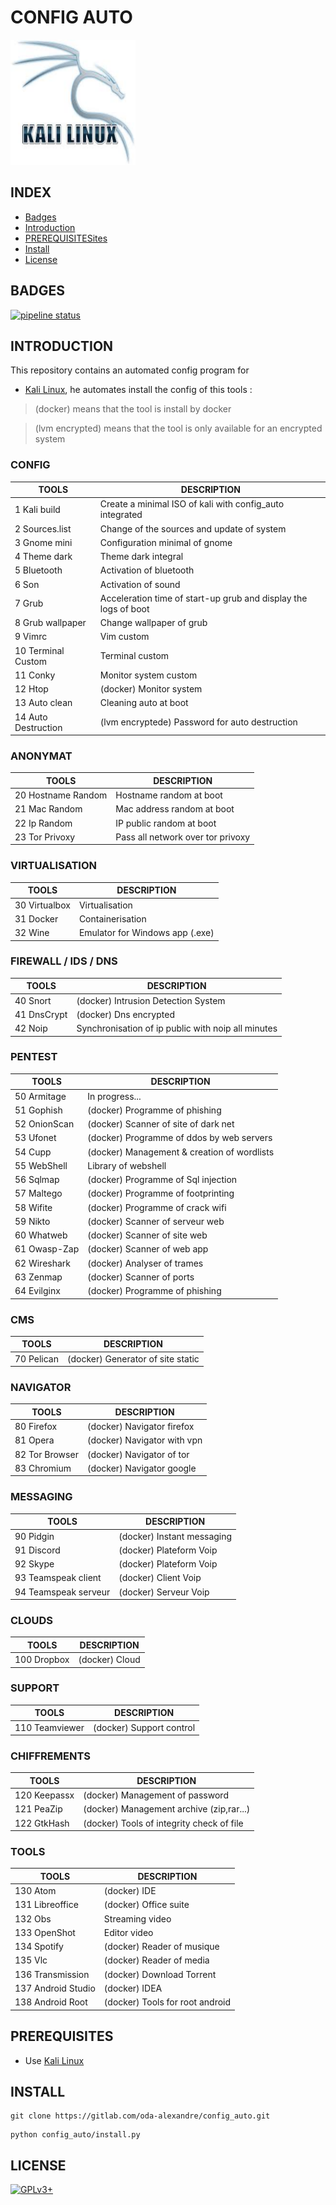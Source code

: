 # CONFIG AUTO

<img src="https://raw.githubusercontent.com/oda-alexandre/config_auto/master/img/logo-kali.png" width="200" height="200"/>


## INDEX

- [Badges](#BADGES)
- [Introduction](#INTRODUCTION)
- [PREREQUISITESites](#PREREQUISITESITES)
- [Install](#INSTALL)
- [License](#LICENSE)


## BADGES

[![pipeline status](https://gitlab.com/oda-alexandre/config_auto/badges/master/pipeline.svg)](https://gitlab.com/oda-alexandre/config_auto/commits/master)


## INTRODUCTION

This repository contains an automated config program for

- [Kali Linux](https://www.kali.org/), he automates install the config of this tools :

> (docker) means that the tool is install by docker

> (lvm encrypted) means that the tool is only available for an encrypted system

### CONFIG

TOOLS               | DESCRIPTION
--------------------|----------------------------------------------------------------------------------
1 Kali build        | Create a minimal ISO of kali with config_auto integrated
2 Sources.list      | Change of the sources and update of system
3 Gnome mini        | Configuration minimal of gnome
4 Theme dark        | Theme dark integral
5 Bluetooth         | Activation of bluetooth
6 Son               | Activation of sound
7 Grub              | Acceleration time of start-up grub and display the logs of boot
8 Grub wallpaper    | Change wallpaper of grub
9 Vimrc             | Vim custom
10 Terminal Custom  | Terminal custom
11 Conky            | Monitor system custom
12 Htop             | (docker) Monitor system
13 Auto clean       | Cleaning auto at boot
14 Auto Destruction | (lvm encryptede) Password for auto destruction

### ANONYMAT

TOOLS               | DESCRIPTION
--------------------|----------------------------------------------------------
20 Hostname Random  | Hostname random at boot
21 Mac Random       | Mac address random at boot
22 Ip Random        | IP public random at boot
23 Tor Privoxy      | Pass all network over tor privoxy

### VIRTUALISATION

TOOLS               | DESCRIPTION
--------------------|----------------------------------------------------------
30 Virtualbox       | Virtualisation
31 Docker           | Containerisation
32 Wine             | Emulator for Windows app (.exe)

### FIREWALL / IDS / DNS

TOOLS               | DESCRIPTION
--------------------|----------------------------------------------------------
40 Snort            | (docker) Intrusion Detection System
41 DnsCrypt         | (docker) Dns encrypted
42 Noip             | Synchronisation of ip public with noip all minutes

### PENTEST

TOOLS               | DESCRIPTION
--------------------|----------------------------------------------------------
50 Armitage         | In progress...
51 Gophish          | (docker) Programme of phishing
52 OnionScan        | (docker) Scanner of site of dark net
53 Ufonet           | (docker) Programme of ddos by web servers
54 Cupp             | (docker) Management & creation of wordlists
55 WebShell         | Library of webshell
56 Sqlmap           | (docker) Programme of Sql injection
57 Maltego          | (docker) Programme of footprinting
58 Wifite           | (docker) Programme of crack wifi
59 Nikto            | (docker) Scanner of serveur web
60 Whatweb          | (docker) Scanner of site web
61 Owasp-Zap        | (docker) Scanner of web app
62 Wireshark        | (docker) Analyser of trames
63 Zenmap           | (docker) Scanner of ports
64 Evilginx         | (docker) Programme of phishing

### CMS

TOOLS               | DESCRIPTION
--------------------|----------------------------------------------------------
70 Pelican          | (docker) Generator of site static

### NAVIGATOR

TOOLS               | DESCRIPTION
--------------------|----------------------------------------------------------
80 Firefox          | (docker) Navigator firefox
81 Opera            | (docker) Navigator with vpn
82 Tor Browser      | (docker) Navigator of tor
83 Chromium         | (docker) Navigator google

### MESSAGING

TOOLS               | DESCRIPTION
--------------------|----------------------------------------------------------
90 Pidgin           | (docker) Instant messaging
91 Discord          | (docker) Plateform Voip
92 Skype            | (docker) Plateform Voip
93 Teamspeak client | (docker) Client Voip
94 Teamspeak serveur| (docker) Serveur Voip

### CLOUDS

TOOLS               | DESCRIPTION
--------------------|----------------------------------------------------------
100 Dropbox         | (docker) Cloud

### SUPPORT

TOOLS               | DESCRIPTION
--------------------|----------------------------------------------------------
110 Teamviewer      | (docker) Support control

### CHIFFREMENTS

TOOLS               | DESCRIPTION
--------------------|----------------------------------------------------------
120 Keepassx        | (docker) Management of password
121 PeaZip          | (docker) Management archive (zip,rar...)
122 GtkHash         | (docker) Tools of integrity check of file

### TOOLS

TOOLS               | DESCRIPTION
--------------------|----------------------------------------------------------
130 Atom            | (docker) IDE
131 Libreoffice     | (docker) Office suite
132 Obs             | Streaming video
133 OpenShot        | Editor video
134 Spotify         | (docker) Reader of musique
135 Vlc             | (docker) Reader of media
136 Transmission    | (docker) Download Torrent
137 Android Studio  | (docker) IDEA
138 Android Root    | (docker) Tools for root android


## PREREQUISITES

- Use [Kali Linux](https://www.kali.org/)


## INSTALL

```
git clone https://gitlab.com/oda-alexandre/config_auto.git
```
```
python config_auto/install.py
```


## LICENSE

[![GPLv3+](http://gplv3.fsf.org/gplv3-127x51.png)](https://gitlab.com/oda-alexandre/config_auto/blob/master/LICENSE)
